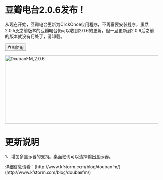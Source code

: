 # 豆瓣电台2.0.6发布！

从现在开始，豆瓣电台更新为ClickOnce应用程序，不再需要安装程序，虽然2.0.5及之前版本的豆瓣电台仍可以收到2.0.6的更新，但一旦更新到2.0.6后之前的版本就没有用处了，请卸载。

 <form action="http://doubanfmcloud.sinaapp.com/publish/doubanfm.application"> <p><input type="submit" value="立即使用"> 

[<img title="DoubanFM_2.0.6" style="border-left-width: 0px; border-right-width: 0px; background-image: none; border-bottom-width: 0px; padding-top: 0px; padding-left: 0px; display: inline; padding-right: 0px; border-top-width: 0px" border="0" alt="DoubanFM_2.0.6" src="http://up.kfstorm.com/blog/images/2.0.6_1039C/DoubanFM_2.0.6_thumb.jpg" width="644" height="225">](http://up.kfstorm.com/blog/images/2.0.6_1039C/DoubanFM_2.0.6.jpg)

# 更新说明

1、增加多显示器的支持。桌面歌词可以选择输出显示器。

 <p>详细信息请看：[http://www.kfstorm.com/blog/doubanfm/](http://www.kfstorm.com/blog/doubanfm/)
